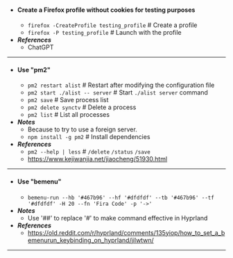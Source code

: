 - #### Create a Firefox profile without cookies for testing purposes 
    - `firefox -CreateProfile testing_profile` # Create a profile
    - `firefox -P testing_profile` # Launch with the profile
- ***References***
    - ChatGPT
- ---
- #### Use "pm2" 
    - `pm2 restart alist` # Restart after modifying the configuration file
    - `pm2 start ./alist -- server` # Start `./alist server` command
    - `pm2 save` # Save process list
    - `pm2 delete synctv` # Delete a process
    - `pm2 list` # List all processes
- ***Notes***
    - Because to try to use a foreign server.
    - `npm install -g pm2` # Install dependencies
- ***References***
    - `pm2 --help | less` # `/delete` `/status` `/save`
    - https://www.kejiwanjia.net/jiaocheng/51930.html
- ---
- #### Use "bemenu" 
    - `bemenu-run --hb '#467b96' --hf '#dfdfdf' --tb '#467b96' --tf '#dfdfdf' -H 20 --fn 'Fira Code' -p '->'`
- ***Notes***
    - Use '##' to replace '#' to make command effective in Hyprland
- ***References***
    - https://old.reddit.com/r/hyprland/comments/135yiop/how_to_set_a_bemenurun_keybinding_on_hyprland/jilwtwn/
- ---
